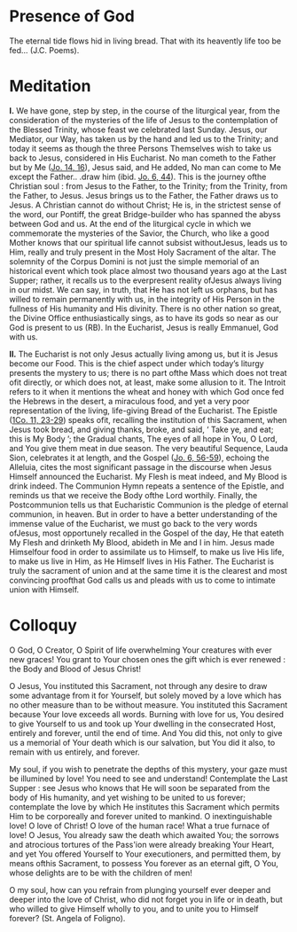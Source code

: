 # Presence of God

The eternal tide flows hid in living bread. That with its heavently life too be fed... (J.C. Poems).

# Meditation

**I.** We have gone, step by step, in the course of the liturgical year, from the consideration of the mysteries of the life of Jesus to the contemplation of the Blessed Trinity, whose feast we celebrated last Sunday. Jesus, our Mediator, our Way, has taken us by the hand and led us to the Trinity; and today it seems as though the three Persons Themselves wish to take us back to Jesus, considered in His Eucharist. No man cometh to the Father but by Me ([Jo. 14, 16](https://vulgata.online/bible/Jo.14?ed=DR2&vfn=DR2.Jo.14.16:vs)), Jesus said, and He added, No man can come to Me except the Father.. .draw him (ibid. [Jo. 6, 44](https://vulgata.online/bible/Jo.6?ed=DR2&vfn=DR2.Jo.6.44:vs)). This is the journey ofthe Christian soul : from Jesus to the Father, to the Trinity; from the Trinity, from the Father, to Jesus. Jesus brings us to the Father, the Father draws us to Jesus. A Christian cannot do without Christ; He is, in the strictest sense of the word, our Pontiff, the great Bridge-builder who has spanned the abyss between God and us. At the end of the liturgical cycle in which we commemorate the mysteries of the Savior, the Church, who like a good Mother knows that our spiritual life cannot subsist withoutJesus, leads us to Him, really and truly present in the Most Holy Sacrament of the altar. The solemnity of the Corpus Domini is not just the simple memorial of an historical event which took place almost two thousand years ago at the Last Supper; rather, it recalls us to the everpresent reality ofJesus always living in our midst. We can say, in truth, that He has not left us orphans, but has willed to remain permanently with us, in the integrity of His Person in the fullness of His humanity and His divinity. There is no other nation so great, the Divine Office enthusiastically sings, as to have its gods so near as our God is present to us (RB). In the Eucharist, Jesus is really Emmanuel, God with us.

**II.** The Eucharist is not only Jesus actually living among us, but it is Jesus become our Food. This is the chief aspect under which today’s liturgy presents the mystery to us; there is no part ofthe Mass which does not treat ofit directly, or which does not, at least, make some allusion to it. The Introit refers to it when it mentions the wheat and honey with which God once fed the Hebrews in the desert, a miraculous food, and yet a very poor representation of the living, life-giving Bread of the Eucharist. The Epistle ([1Co. 11, 23-29](https://vulgata.online/bible/1Co.11?ed=DR2&vfn=DR2.1Co.11.23-29:vs)) speaks ofit, recalling the institution of this Sacrament, when Jesus took bread, and giving thanks, broke, and said, ‘ Take ye, and eat; this is My Body ’; the Gradual chants, The eyes of all hope in You, O Lord, and You give them meat in due season. The very beautiful Sequence, Lauda Sion, celebrates it at length, and the Gospel ([Jo. 6, 56-59](https://vulgata.online/bible/Jo.6?ed=DR2&vfn=DR2.Jo.6.56-59:vs)), echoing the Alleluia, cites the most significant passage in the discourse when Jesus Himself announced the Eucharist. My Flesh is meat indeed, and My Blood is drink indeed. The Communion Hymn repeats a sentence of the Epistle, and reminds us that we receive the Body ofthe Lord worthily. Finally, the Postcommunion tells us that Eucharistic Communion is the pledge of eternal communion, in heaven. But in order to have a better understanding of the immense value of the Eucharist, we must go back to the very words ofJesus, most opportunely recalled in the Gospel of the day, He that eateth My Flesh and drinketh My Blood, abideth in Me and I in him. Jesus made Himselfour food in order to assimilate us to Himself, to make us live His life, to make us live in Him, as He Himself lives in His Father. The Eucharist is truly the sacrament of union and at the same time it is the clearest and most convincing proofthat God calls us and pleads with us to come to intimate union with Himself.

# Colloquy

O God, O Creator, O Spirit of life overwhelming Your creatures with ever new graces! You grant to Your chosen ones the gift which is ever renewed : the Body and Blood of Jesus Christ!

O Jesus, You instituted this Sacrament, not through any desire to draw some advantage from it for Yourself, but solely moved by a love which has no other measure than to be without measure. You instituted this Sacrament because Your love exceeds all words. Burning with love for us, You desired to give Yourself to us and took up Your dwelling in the consecrated Host, entirely and forever, until the end of time. And You did this, not only to give us a memorial of Your death which is our salvation, but You did it also, to remain with us entirely, and forever.

My soul, if you wish to penetrate the depths of this mystery, your gaze must be illumined by love! You need to see and understand! Contemplate the Last Supper : see Jesus who knows that He will soon be separated from the body of His humanity, and yet wishing to be united to us forever; contemplate the love by which He institutes this Sacrament which permits Him to be corporeally and forever united to mankind. O inextinguishable love! O love of Christ! O love of the human race! What a true furnace of love! O Jesus, You already saw the death which awaited You; the sorrows and atrocious tortures of the Pass'ion were already breaking Your Heart, and yet You offered Yourself to Your executioners, and permitted them, by means ofthis Sacrament, to possess You forever as an eternal gift, O You, whose delights are to be with the children of men!

O my soul, how can you refrain from plunging yourself ever deeper and deeper into the love of Christ, who did not forget you in life or in death, but who willed to give Himself wholly to you, and to unite you to Himself forever? (St. Angela of Foligno).
